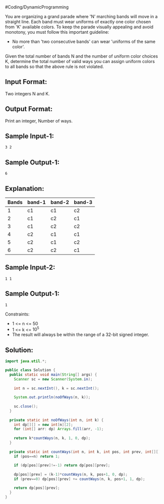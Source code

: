 #Coding/DynamicProgramming 

You are organizing a grand parade where 'N' marching bands will move in a straight line. Each band must wear uniforms of exactly one color chosen from 'K' available colors. To keep the parade visually appealing and avoid monotony, you must follow this important guideline:

- No more than 'two consecutive bands' can wear 'uniforms of the same color'.

Given the total number of bands N and the number of uniform color choices K, determine the total number of valid ways you can assign uniform colors to all bands so that the above rule is not violated.

Input Format:
-------------
Two integers N and K.

Output Format:
--------------
Print an integer, Number of ways.

Sample Input-1:  
----------
```
3 2
```

Sample Output-1:  
----------
```
6  
```

Explanation:
------------
| Bands | band-1 | band-2 | band-3 |
| ----- | ------ | ------ | ------ |
| 1     | c1     | c1     | c2     |
| 2     | c1     | c2     | c1     |
| 3     | c1     | c2     | c2     |
| 4     | c2     | c1     | c1     |
| 5     | c2     | c1     | c2     |
| 6     | c2     | c2     | c1     | 

Sample Input-2:  
----------
```
1 1
```

Sample Output-1:  
----------
```
1
```


Constraints:  
- 1 <= n <= 50  
- 1 <= k <= $10^5$
- The result will always be within the range of a 32-bit signed integer.

## Solution:

```java
import java.util.*;

public class Solution {
  public static void main(String[] args) {
    Scanner sc = new Scanner(System.in);
    
    int n = sc.nextInt(), k = sc.nextInt();
    
    System.out.println(noOfWays(n, k));
    
    sc.close();
  }
  
  private static int noOfWays(int n, int k) {
    int dp[][] = new int[n][2];
    for (int[] arr: dp) Arrays.fill(arr, -1);
    
    return k*countWays(n, k, 1, 0, dp);
  }
  
  private static int countWays(int n, int k, int pos, int prev, int[][] dp) {
    if (pos==n) return 1;
    
    if (dp[pos][prev]!=-1) return dp[pos][prev];
    
    dp[pos][prev] = (k-1)*countWays(n, k, pos+1, 0, dp);
    if (prev==0) dp[pos][prev] += countWays(n, k, pos+1, 1, dp);

    return dp[pos][prev];
  }
}
```